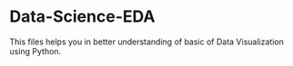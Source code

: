 # Data-Science-EDA
This files helps you in better understanding of basic of Data Visualization using Python.
